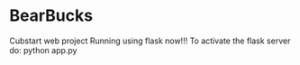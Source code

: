 # BearBucks
Cubstart web project
Running using flask now!!! To activate the flask server do: python app.py
